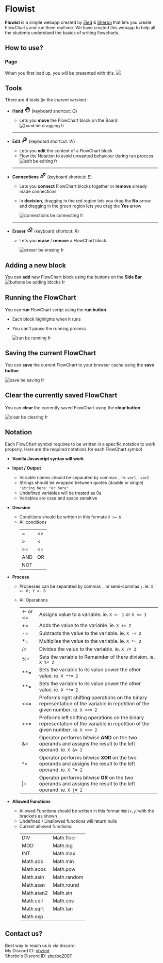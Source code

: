 # Flowist
**Flowist** is a simple webapp created by [Zied](https://github.com/ZiedDev) & [Sherbo](https://github.com/omar-elsherbiny) that lets you create FlowCharts and run them realtime. We have created this webapp to help all the students understand the basics of writing flowcharts. 

## How to use?
### Page
When you first load up, you will be presented with this. ![](https://cdn.discordapp.com/attachments/1064471000932155434/1203768065842483230/image.png?ex=65d24b5f&is=65bfd65f&hm=faa7d4f0de20b7263ebf3fa8945ee7e73db034c43ebe58e8b41fef4e30183b92&)
 
 ## Tools
 There are 4 tools (*in the current version*) :
 - **Hand** <svg xmlns="http://www.w3.org/2000/svg" width="20" height="20" viewBox="0 0 256 256"><path fill="currentColor" d="M188 44a32 32 0 0 0-8 1v-1a32 32 0 0 0-60.79-14A32 32 0 0 0 76 60v50.83a32 32 0 0 0-52 36.7C55.82 214.6 75.35 244 128 244a92.1 92.1 0 0 0 92-92V76a32 32 0 0 0-32-32m8 108a68.08 68.08 0 0 1-68 68c-35.83 0-49.71-14-82.48-83.14c-.14-.29-.29-.58-.45-.86a8 8 0 0 1 13.85-8l.21.35l18.68 30A12 12 0 0 0 100 152V60a8 8 0 0 1 16 0v60a12 12 0 0 0 24 0V44a8 8 0 0 1 16 0v76a12 12 0 0 0 24 0V76a8 8 0 0 1 16 0Z"/></svg> (keyboard shortcut: *Q*)
 
   - Lets you **move** the FlowChart block on the Board
    ![hand be dragging fr](https://cdn.discordapp.com/attachments/1064471000932155434/1203469775292858378/Handtool-ezgif.com-video-to-gif-converter.gif?ex=65d13591&is=65bec091&hm=4294370c6d783d0695c815d52554594d08e0d66696a77e9ca52d9a0d71a26501&)

    ---

- **Edit** <svg xmlns="http://www.w3.org/2000/svg" width="20" height="20" viewBox="0 0 256 256"><path fill="currentColor" d="M230.47 67.5a12 12 0 0 0-19.26-4.32L172.43 99l-12.68-2.72L157 83.57l35.79-38.78a12 12 0 0 0-4.32-19.26a76 76 0 0 0-99.23 98.27L31.17 174c-.22.19-.44.39-.64.6a36 36 0 0 0 50.91 50.91c.21-.2.41-.42.6-.64l50.16-58.07a76 76 0 0 0 98.27-99.3M160 148a52.1 52.1 0 0 1-25.13-6.46A12 12 0 0 0 120 144.2l-55.79 64.55a12 12 0 0 1-17-17L111.8 136a12 12 0 0 0 2.65-14.89A52 52 0 0 1 160 44h.89l-25.72 27.87a12 12 0 0 0-2.91 10.65l5.66 26.35a12 12 0 0 0 9.21 9.21l26.35 5.66a12 12 0 0 0 10.65-2.91L212 95.12v.89A52.06 52.06 0 0 1 160 148"/></svg> (keyboard shortcut: *W*)

   - Lets you **edit** the content of a FlowChart block
   - Flow the Notation to avoid unwanted behaviour during run process
   ![edit be editing fr](https://cdn.discordapp.com/attachments/1064471000932155434/1203470947915530290/EditTool-ezgif.com-video-to-gif-converter.gif?ex=65d136a9&is=65bec1a9&hm=ffb8653806fed624da7794ee450edafa9d56c42c1760a8081758a77605b95289&)

   ---

- **Connections** <svg xmlns="http://www.w3.org/2000/svg" width="20" height="20" viewBox="0 0 256 256"><path fill="currentColor" d="m137 168l11.52-11.51a12 12 0 0 0-17-17L120 151l-15-15l11.52-11.51a12 12 0 0 0-17-17L88 119l-15.51-15.49a12 12 0 0 0-17 17L59 124l-20.46 20.49a36 36 0 0 0 0 50.91l2.55 2.54l-25.58 25.57a12 12 0 0 0 17 17l25.57-25.58l2.54 2.55a36.06 36.06 0 0 0 50.91 0L132 197l3.51 3.52a12 12 0 0 0 17-17Zm-42.46 32.49a12 12 0 0 1-17 0l-22.03-22.06a12 12 0 0 1 0-17L76 141l39 39Zm146-185a12 12 0 0 0-17 0l-25.6 25.6l-2.54-2.55a36.05 36.05 0 0 0-50.91 0L124 59l-3.51-3.52a12 12 0 0 0-17 17l80 80a12 12 0 0 0 17-17L197 132l20.49-20.49a36 36 0 0 0 0-50.91l-2.55-2.54l25.58-25.57a12 12 0 0 0-.03-16.98Zm-40 79L180 115l-39-39l20.49-20.49a12 12 0 0 1 17 0l22.06 22.06a12 12 0 0 1 0 17Z"/></svg> (keyboard shortcut: *E*)
  - Lets you **connect** FlowChart blocks together or **remove** already made connections
  - In **decision**, dragging in the red region lets you drag the **No** arrow and dragging in the green region lets you drag the **Yes** arrow

    ![connections be connecting fr](https://cdn.discordapp.com/attachments/1064471000932155434/1203769362742382592/Connections_New-ezgif.com-video-to-gif-converter.gif?ex=65d24c95&is=65bfd795&hm=25ba68b7523720dddb422b150eda58eef6d119b71d7f167c3df5797f77edc894&)
   ---
- **Eraser** <svg xmlns="http://www.w3.org/2000/svg" width="20" height="20" viewBox="0 0 256 256"><path fill="currentColor" d="M216 204h-75l86.84-86.84a28 28 0 0 0 0-39.6l-41.41-41.37a28 28 0 0 0-39.6 0L28.19 154.82a28 28 0 0 0 0 39.6l30.06 30.07a12 12 0 0 0 8.49 3.51H216a12 12 0 0 0 0-24M163.8 53.16a4 4 0 0 1 5.66 0l41.38 41.38a4 4 0 0 1 0 5.65L160 151l-47-47ZM71.71 204l-26.55-26.55a4 4 0 0 1 0-5.65L96 121l47 47l-36 36Z"/></svg> (keyboard shortcut: *R*)
  - Lets you **erase** / **remove** a FlowChart block
  
    ![eraser be erasing fr](https://cdn.discordapp.com/attachments/1064471000932155434/1203474015159853076/Removetool-ezgif.com-video-to-gif-converter.gif?ex=65d13984&is=65bec484&hm=a3dda873bd0b00c460ea11cb99fa8efbfb4d80ed5b5a5aef96fe93550ff959cd&)

## Adding a new block
You can **add** new FlowChart block using the buttons on the **Side Bar**
![buttons be adding blocks fr](https://cdn.discordapp.com/attachments/1064471000932155434/1203478120632426556/AddblockButtons-ezgif.com-video-to-gif-converter.gif?ex=65d13d57&is=65bec857&hm=e525ea6b989680de3d974cec062bfc680847f7aaa6f029b8917a3b9c7d043417&)

## Running the FlowChart
You can **run** FlowChart script using the **run button** <svg xmlns="http://www.w3.org/2000/svg" width="16" height="16" viewBox="0 0 256 256"><path fill="#ffffff" d="M234.49 111.07L90.41 22.94A20 20 0 0 0 60 39.87v176.26a20 20 0 0 0 30.41 16.93l144.08-88.13a19.82 19.82 0 0 0 0-33.86M84 208.85V47.15L216.16 128Z"/></svg>
- Each block highlights when it runs  
- You can't pause the running process

  ![run be running fr](https://cdn.discordapp.com/attachments/1064471000932155434/1203769363337842819/Run_New-ezgif.com-video-to-gif-converter.gif?ex=65d24c95&is=65bfd795&hm=ae48c163fe33601746b8dcee9bb1680d9e247ed95183cdcd81c402663bebdb61&)

## Saving the current FlowChart
You can **save** the current FlowChart to your browser cache using the **save button** <svg xmlns="http://www.w3.org/2000/svg" width="16" height="16" viewBox="0 0 256 256"><path fill="#ffffff" d="m222.14 77.17l-43.31-43.31A19.86 19.86 0 0 0 164.69 28H48a20 20 0 0 0-20 20v160a20 20 0 0 0 20 20h160a20 20 0 0 0 20-20V91.31a19.86 19.86 0 0 0-5.86-14.14M164 204H92v-48h72Zm40 0h-16v-52a20 20 0 0 0-20-20H88a20 20 0 0 0-20 20v52H52V52h111l41 41ZM164 80a12 12 0 0 1-12 12H96a12 12 0 0 1 0-24h56a12 12 0 0 1 12 12"/></svg>

![save be saving fr](https://cdn.discordapp.com/attachments/1064471000932155434/1203769361899458610/Save_Button-ezgif.com-video-to-gif-converter.gif?ex=65d24c94&is=65bfd794&hm=301ce852a45b14d49b91a8d53d31a175f3a3d76e8d8d69a953d1f1c259180816&)

## Clear the currently saved FlowChart
You can **clear** the currently saved FlowChart using the **clear button** <svg xmlns="http://www.w3.org/2000/svg" width="16" height="16" viewBox="0 0 256 256"><path fill="#ffffff" d="M216 48h-36V36a28 28 0 0 0-28-28h-48a28 28 0 0 0-28 28v12H40a12 12 0 0 0 0 24h4v136a20 20 0 0 0 20 20h128a20 20 0 0 0 20-20V72h4a12 12 0 0 0 0-24M100 36a4 4 0 0 1 4-4h48a4 4 0 0 1 4 4v12h-56Zm88 168H68V72h120Zm-72-100v64a12 12 0 0 1-24 0v-64a12 12 0 0 1 24 0m48 0v64a12 12 0 0 1-24 0v-64a12 12 0 0 1 24 0"/></svg> 

![clear be clearing fr](https://cdn.discordapp.com/attachments/1064471000932155434/1203769362285207634/Clear_local_storage-ezgif.com-video-to-gif-converter.gif?ex=65d24c94&is=65bfd794&hm=bc294111c1a2d8ff189111ca0f85688e05ecd787e0a267dbbe765cd85c0c8fb3&)

## Notation
Each FlowChart symbol requires to be written in a specific notation to work properly. Here are the required notations for each FlowChart symbol
 - **Vanilla Javascript syntax will work**
 - **Input / Output**
    - Variable names should be separated by commas `,` ie. `var1, var2`
    - Strings should be wrapped between quotes (double or single) `'string here'` `"or here"`
    - Undefined variables will be treated as 0s
    - Variables are case and space sensitive

 - **Decision**
    - Conditions should be written in this formate `X >= 6`
	- All conditions
      <table>
        <tr>
          <td>=</td>
          <td><></td>
        </tr>
        <tr>
          <td>></td>
          <td><</td>
        </tr>
        <tr>
          <td>>=</td>
          <td><=</td>
        </tr>
        <tr>
          <td>AND</td>
          <td>OR</td>
        </tr>
        <tr>
          <td>NOT</td>
        </tr>
      </table>

 - **Process**
    - Processes can be separated by commas `,` or semi-commas `;`. ie. `X <- 0; Y <- 0`
	- All Operations

      <table>
        <tr>
          <td><- or <=</td>
          <td>Assigns value to a variable. ie. <code>X <- 1</code> or <code>X <= 1</code> </td>
        <tr>
        <tr>
          <td>+=</td>
          <td>Adds the value to the variable. ie. <code>X += 2</code> </td>
        <tr>
        <tr>
          <td>-=</td>
          <td>Subtracts the value to the variable. ie. <code>X -= 2</code> </td>
        <tr>
        <tr>
          <td>*=</td>
          <td>Multiplies the value to the variable. ie. <code>X *= 2</code> </td>
        <tr>
        <tr>
          <td>/=</td>
          <td>Divides the value to the variable. ie. <code>X /= 2</code> </td>
        <tr>
        <tr>
          <td>%=</td>
          <td>Sets the variable to Remainder of there division. ie. <code>X %= 2</code> </td>
        <tr>
        <tr>
          <td>**=</td>
          <td>Sets the variable to its value power the other value. ie. <code>X **= 2</code> </td>
        <tr>
        <tr>
          <td>**=</td>
          <td>Sets the variable to its value power the other value. ie. <code>X **= 2</code> </td>
        <tr>
        <tr>
          <td><<=</td>
          <td>Preforms right shifting operations on the binary representation of the variable in repetition of the given number. ie. <code>X <<= 2</code> </td>
        <tr>
        <tr>
          <td>>>=</td>
          <td>Preforms left shifting operations on the binary representation of the variable in repetition of the given number. ie. <code>X >>= 2</code> </td>
        <tr>
        <tr>
          <td>&=</td>
          <td>Operator performs bitwise <strong>AND</strong> on the two operands and assigns the result to the left operand. ie. <code>X &= 2</code> </td>
        <tr>
        <tr>
          <td>^=</td>
          <td>Operator performs bitwise <strong>XOR</strong> on the two operands and assigns the result to the left operand. ie. <code>X ^= 2</code> </td>
        <tr>
        <tr>
          <td>|=</td>
          <td>Operator performs bitwise <strong>OR</strong> on the two operands and assigns the result to the left operand. ie. <code>X |= 2</code> </td>
        <tr>
      </table>

 - **Allowed Functions**
	- Allowed Functions should be written in this format `MOD(x,y)`with the brackets as shown
    - Undefined / Unallowed functions will return nulls
	- Current allowed functions: 
	  <table>
		<tr>
		  <td>DIV</td> 
		  <td>Math.floor</td> 
		</tr>
		<tr>
		  <td>MOD</td> 
		  <td>Math.log</td> 
		</tr>
		<tr>
		  <td>INT</td> 
		  <td>Math.max</td> 
		</tr>
		<tr>
		  <td>Math.abs</td> 
		  <td>Math.min</td> 
		</tr>
		<tr>
		  <td>Math.acos</td> 
		  <td>Math.pow</td> 
		</tr>
		<tr>
		  <td>Math.asin</td> 
		  <td>Math.random</td> 
		</tr>
		<tr>
		  <td>Math.atan</td> 
		  <td>Math.round</td> 
		</tr>
		<tr>
		  <td>Math.atan2</td> 
		  <td>Math.sin</td> 
		</tr>
		<tr>
		  <td>Math.ceil</td> 
		  <td>Math.cos</td> 
		</tr>
		<tr>
		  <td>Math.sqrt</td> 
		  <td>Math.tan</td> 
		</tr>
		<tr> 
		  <td>Math.exp</td> 
		</tr>
	  </table>

## Contact us?
Best way to reach us is via discord. <br>
My Discord ID: [ohzied](https://discord.com/users/484808856128585750) <br>
Sherbo's Discord ID: [sherbo2007](https://discord.com/users/618443479856447500)